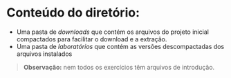 # Conteúdo do diretório:

* Uma pasta de *downloads* que contém os arquivos do projeto inicial compactados para facilitar o download e a extração.
* Uma pasta de *laboratórios* que contém as versões descompactadas dos arquivos instalados

>**Observação:** nem todos os exercícios têm arquivos de introdução. 